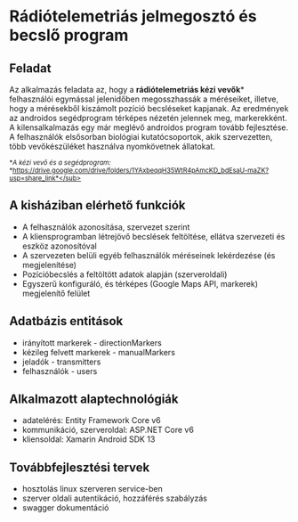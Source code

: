 # Rádiótelemetriás jelmegosztó és becslő program

## Feladat
Az alkalmazás feladata az, hogy a __rádiótelemetriás kézi vevők__* felhasználói egymással jelenidőben megosszhassák a méréseiket, illetve, hogy a mérésekből kiszámolt pozíció becsléseket kapjanak. Az eredmények az androidos segédprogram térképes nézetén jelennek meg, markerekként. A kilensalkalmazás egy már meglévő androidos program tovább fejlesztése. A felhasználók elsősorban biológiai kutatócsoportok, akik szervezetten, több vevőkészüléket használva nyomkövetnek állatokat.

<sub>**A kézi vevő és a segédprogram:* *https://drive.google.com/drive/folders/1YAxbeqqH35WtR4pAmcKD_bdEsaU-maZK?usp=share_link*</sub>

## A kisháziban elérhető funkciók
* A felhasználók azonosítása, szervezet szerint
* A kliensprogramban létrejövő becslések feltöltése, ellátva szervezeti és eszköz azonosítóval
* A szervezeten belüli egyéb felhasználók méréseinek lekérdezése (és megjelenítése)
* Pozícióbecslés a feltöltött adatok alapján (szerveroldali)
* Egyszerű konfiguráló, és térképes (Google Maps API, markerek) megjelenítő felület

## Adatbázis entitások
* irányított markerek - directionMarkers
* kézileg felvett markerek - manualMarkers
* jeladók - transmitters
* felhasználók - users

## Alkalmazott alaptechnológiák
- adatelérés: Entity Framework Core v6
- kommunikáció, szerveroldal: ASP.NET Core v6
- kliensoldal: Xamarin Android SDK 13

## Továbbfejlesztési tervek
- hosztolás linux szerveren service-ben
- szerver oldali autentikáció, hozzáférés szabályzás
- swagger dokumentáció
